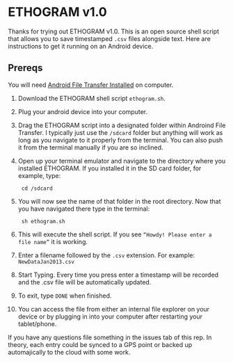 # ETHOGRAM v1.0 

Thanks for trying out ETHOGRAM v1.0. This is an open source shell script that allows you to save timestamped `.csv` files alongside text. Here are instructions to get it running on an Android device.

 ## Prereqs
 You will need [Android File Transfer Installed](https://www.android.com/filetransfer/) on computer.

1. Download the ETHOGRAM shell script `ethogram.sh`.

2. Plug your android device into your computer.

3. Drag the ETHOGRAM script into a designated folder within Androind File Transfer. I typically just use the `/sdcard` folder but anything will work as long as you navigate to it properly from the terminal. You can also push it from the terminal manually if you are so inclined.

4. Open up your terminal emulator and navigate to the directory where you installed ETHOGRAM. If you installed it in the SD card folder, for example, type:

        cd /sdcard

5. You will now see the name of that folder in the root directory. Now that you have navigated there type in the terminal:

        sh ethogram.sh

6. This will execute the shell script. If you see `“Howdy! Please enter a file name”` it is working.

7. Enter a filename followed by the `.csv` extension. For example: `NewDataJan2013.csv`

8. Start Typing. Every time you press enter a timestamp will be recorded and the .csv file will be automatically updated.

9. To exit, type `DONE` when finished. 

10. You can access the file from either an internal file explorer on your device or by plugging in into your computer after restarting your tablet/phone.

If you have any questions file something in the issues tab of this rep. In theory, each entry could be synced to a GPS point or backed up automajically to the cloud with some work.

